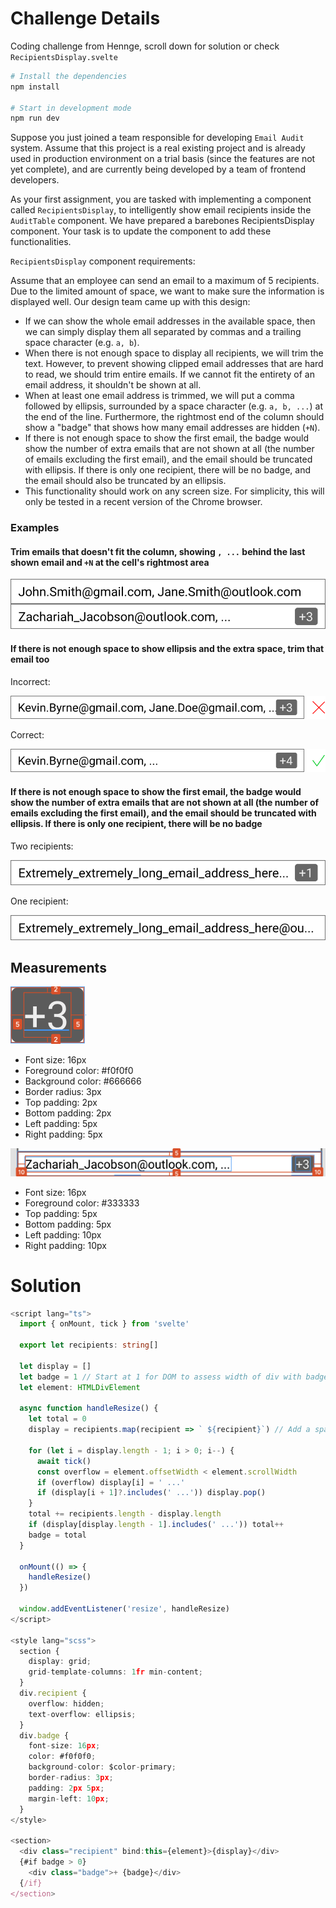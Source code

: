 # Challenge Details

Coding challenge from Hennge, scroll down for solution or check `RecipientsDisplay.svelte`

```bash
# Install the dependencies
npm install

# Start in development mode
npm run dev
```

Suppose you just joined a team responsible for developing `Email Audit` system. Assume that this project is a real existing project and is already used in production environment on a trial basis (since the features are not yet complete), and are currently being developed by a team of frontend developers.

As your first assignment, you are tasked with implementing a component called `RecipientsDisplay`, to intelligently show email recipients inside the `AuditTable` component. We have prepared a barebones RecipientsDisplay component. Your task is to update the component to add these functionalities.

`RecipientsDisplay` component requirements:

Assume that an employee can send an email to a maximum of 5 recipients. Due to the limited amount of space, we want to make sure the information is displayed well. Our design team came up with this design:

- If we can show the whole email addresses in the available space, then we can simply display them all separated by commas and a trailing space character (e.g. `a, b`).
- When there is not enough space to display all recipients, we will trim the text. However, to prevent showing clipped email addresses that are hard to read, we should trim entire emails. If we cannot fit the entirety of an email address, it shouldn't be shown at all.
- When at least one email address is trimmed, we will put a comma followed by ellipsis, surrounded by a space character (e.g. `a, b, ...`) at the end of the line. Furthermore, the rightmost end of the column should show a "badge" that shows how many email addresses are hidden (`+N`).
- If there is not enough space to show the first email, the badge would show the number of extra emails that are not shown at all (the number of emails excluding the first email), and the email should be truncated with ellipsis. If there is only one recipient, there will be no badge, and the email should also be truncated by an ellipsis.
- This functionality should work on any screen size. For simplicity, this will only be tested in a recent version of the Chrome browser.

### Examples

#### Trim emails that doesn't fit the column, showing `, ...` behind the last shown email and `+N` at the cell's rightmost area

![Email trim example 1](challenge_details/Email%20trim%20example%201.svg)

#### If there is not enough space to show ellipsis and the extra space, trim that email too

Incorrect:

![Email trim example 2A](challenge_details/Email%20trim%20example%202A.svg)

Correct:

![Email trim example 2B](challenge_details/Email%20trim%20example%202B.svg)

#### If there is not enough space to show the first email, the badge would show the number of extra emails that are not shown at all (the number of emails excluding the first email), and the email should be truncated with ellipsis. If there is only one recipient, there will be no badge

Two recipients:

![Email trim example 3A](challenge_details/Email%20trim%20example%203A.svg)

One recipient:

![Email trim example 3B](challenge_details/Email%20trim%20example%203B.svg)

## Measurements

![Badge measurements](challenge_details/Badge%20measurements.png)

- Font size: 16px
- Foreground color: #f0f0f0
- Background color: #666666
- Border radius: 3px
- Top padding: 2px
- Bottom padding: 2px
- Left padding: 5px
- Right padding: 5px

![Cell measurements](challenge_details/Cell%20measurements.png)

- Font size: 16px
- Foreground color: #333333
- Top padding: 5px
- Bottom padding: 5px
- Left padding: 10px
- Right padding: 10px

# Solution

```typescript
<script lang="ts">
  import { onMount, tick } from 'svelte'

  export let recipients: string[]

  let display = []
  let badge = 1 // Start at 1 for DOM to assess width of div with badge included
  let element: HTMLDivElement

  async function handleResize() {
    let total = 0
    display = recipients.map(recipient => ` ${recipient}`) // Add a space before each recipient

    for (let i = display.length - 1; i > 0; i--) {
      await tick()
      const overflow = element.offsetWidth < element.scrollWidth
      if (overflow) display[i] = ' ...'
      if (display[i + 1]?.includes(' ...')) display.pop()
    }
    total += recipients.length - display.length
    if (display[display.length - 1].includes(' ...')) total++
    badge = total
  }

  onMount(() => {
    handleResize()
  })

  window.addEventListener('resize', handleResize)
</script>

<style lang="scss">
  section {
    display: grid;
    grid-template-columns: 1fr min-content;
  }
  div.recipient {
    overflow: hidden;
    text-overflow: ellipsis;
  }
  div.badge {
    font-size: 16px;
    color: #f0f0f0;
    background-color: $color-primary;
    border-radius: 3px;
    padding: 2px 5px;
    margin-left: 10px;
  }
</style>

<section>
  <div class="recipient" bind:this={element}>{display}</div>
  {#if badge > 0}
    <div class="badge">+ {badge}</div>
  {/if}
</section>
```
